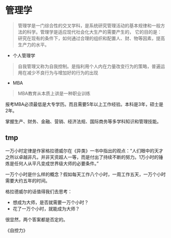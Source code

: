 # 管理学

> 管理学是一门综合性的交叉学科，是系统研究管理活动的基本规律和一般方法的科学。管理学是适应现代社会化大生产的需要产生的，
它的目的是：研究在现有的条件下，如何通过合理的组织和配置人、财、物等因素，提高生产力的水平。

* 个人管理学

> 自我管理又称为自我控制。是指利用个人内在力量改变行为的策略，普遍运用在减少不良行为与增加好的行为的出现

* MBA

> MBA教育从本质上讲是一种职业训练

报考MBA必须最低是大专学历。而且需要5年以上工作经验。本科是3年，硕士是2年。

掌握生产、财务、金融、营销、经济法规、国际商务等多学科知识和管理技能。

## tmp

一万小时定律是作家格拉德威尔在《异类》一书中指出的观点：“人们眼中的天才之所以卓越非凡，并非天资超人一等，而是付出了持续不断的努力。1万小时的锤炼是任何人从平凡变成世界级大师的必要条件。”

一万个小时是什么样的概念？假如每天工作八个小时，一周工作五天，一万个小时需要大约五年的时间。

格拉德威尔的话值得我们去思考：

* 想成为大师，是否就需要一万个小时？
* 花了一万个小时，就能成为大师？

很显然，两个答案都是否定的。



《自控力》